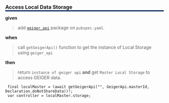  <h3 style="box-shadow: 0px 4px 0px 0px #233c68;">Access Local Data Storage</h3>
 
 **given**
 >  add [`geiger_api`](https://pub.dev/packages/geiger_api) package on `pubspec.yaml`.
 
 **when** 
 > call `getGeigerApi()` function to get the instance of Local Storage using `geiger_api` 

 **then** 
 > return `instance of geiger api` **and** get `Master Local Storage` to access GEIGER data.
 
```
 final localMaster = (await getGeigerApi("", GeigerApi.masterId, Declaration.doNotShareData))!;
 var controller = localMaster.storage;
```